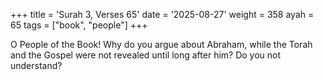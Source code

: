 +++
title = 'Surah 3, Verses 65'
date = '2025-08-27'
weight = 358
ayah = 65
tags = ["book", "people"]
+++

O People of the Book! Why do you argue about Abraham, while the Torah and the Gospel were not revealed until long after him? Do you not understand?